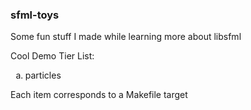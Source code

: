### sfml-toys
Some fun stuff I made while learning more about libsfml

Cool Demo Tier List:
<ol type="a">
  <li>particles</li>
</ol>

Each item corresponds to a Makefile target
